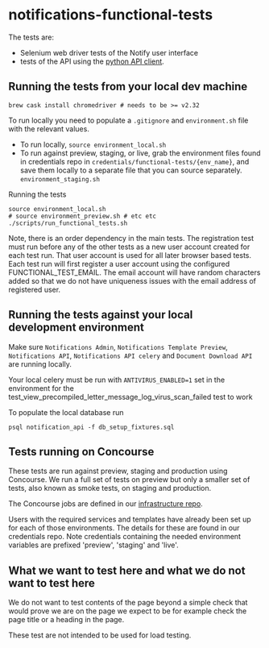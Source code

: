 # notifications-functional-tests

The tests are:
 
- Selenium web driver tests of the Notify user interface
- tests of the API using the [python API client](https://github.com/alphagov/notifications-python-client).

## Running the tests from your local dev machine

```shell
brew cask install chromedriver # needs to be >= v2.32
```

To run locally you need to populate a `.gitignore` and `environment.sh` file with the relevant values.

- To run locally, `source environment_local.sh`
- To run against preview, staging, or live, grab the environment files found in credentials repo in `credentials/functional-tests/{env_name}`, and save them locally to a separate file that you can source separately. `environment_staging.sh`

Running the tests

```shell
source environment_local.sh
# source environment_preview.sh # etc etc
./scripts/run_functional_tests.sh
```

Note, there is an order dependency in the main tests. The registration test must run before any of the other tests as a new user account created for each test run. That user account is used for all later browser based tests. Each test run will first register a user account using the configured FUNCTIONAL_TEST_EMAIL. The email account will have random characters added so that we do not have uniqueness issues with the email address of registered user.

## Running the tests against your local development environment

Make sure `Notifications Admin`, `Notifications Template Preview`, `Notifications API`, `Notifications API celery` and `Document Download API` are running locally.

Your local celery must be run with `ANTIVIRUS_ENABLED=1` set in the environment for the test_view_precompiled_letter_message_log_virus_scan_failed test to work

To populate the local database run

```shell
psql notification_api -f db_setup_fixtures.sql
```

## Tests running on Concourse

These tests are run against preview, staging and production using Concourse. We run a full set of tests on preview but only a smaller set of tests, also known as smoke tests, on staging and production.

The Concourse jobs are defined in our [infrastructure repo](https://github.com/alphagov/notifications-aws/blob/master/concourse/templates/functional-tests.yml.j2).

Users with the required services and templates have already been set up for each of those environments. The details for these are found in our credentials repo. Note credentials containing the needed environment variables are prefixed 'preview', 'staging' and 'live'.


## What we want to test here and what we do not want to test here
We do not want to test contents of the page beyond a simple check that would prove we are on the page we expect to be for example check the page title or a heading in the page.

These test are not intended to be used for load testing.

